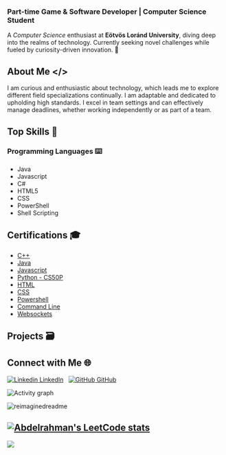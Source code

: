 ### Part-time Game & Software Developer | Computer Science Student

A *Computer Science* enthusiast at **Eötvös Loránd University**, diving deep into the realms of technology. Currently seeking novel challenges while fueled by curiosity-driven innovation. 🚀

## About Me </>

I am curious and enthusiastic about technology, which leads me to explore different field specializations continually. I am adaptable and dedicated to upholding high standards. I excel in team settings and can effectively manage deadlines, whether working independently or as part of a team.

## Top Skills 🚀

### Programming Languages ⌨️
- Java
- Javascript
- C#
- HTML5
- CSS
- PowerShell
- Shell Scripting

## Certifications 🎓
- [C++](https://www.codecademy.com/profiles/abdelrahman.abdelaal/certificates/b74a2390dfc4127fa5d43fe147425ad0)
- [Java](https://www.codecademy.com/profiles/abdelrahman.abdelaal/certificates/d3f89367b558583e361640f778191345)
- [Javascript](https://www.codecademy.com/profiles/abdelrahman.abdelaal/certificates/705dcb15de0da4dd9d9fc4f3274b430e)
- [Python - CS50P](https://courses.edx.org/certificates/2f6006c0f8b341f3b3b6b27353f8c0bc)
- [HTML](https://www.codecademy.com/profiles/abdelrahman.abdelaal/certificates/9eb0741e5ebef1f9f58a53bfac67d3a7)
- [CSS](https://www.codecademy.com/profiles/abdelrahman.abdelaal/certificates/9eb0741e5ebef1f9f58a53bfac67d3a7)
- [Powershell](https://www.codecademy.com/profiles/abdelrahman.abdelaal/certificates/37a775c61b8540fe9dd54e384ca1c41d)
- [Command Line](https://www.codecademy.com/profiles/abdelrahman.abdelaal/certificates/c87ba0541f8be78bc2f4ba1128233f6f)
- [Websockets](https://www.codecademy.com/profiles/abdelrahman.abdelaal/certificates/d0f004b5ab60b2bda59b6e38892b931b)

## Projects 🗃️

## Connect with Me 🌐
[![Linkedin](https://i.stack.imgur.com/gVE0j.png) LinkedIn](https://www.linkedin.com/in/abdelrahman-m-abdelaal/)
&nbsp;
[![GitHub](https://i.stack.imgur.com/tskMh.png) GitHub](https://github.com/Abdelrahman-Mohammad)

<!-- Feel free to add more sections or customize as needed -->
![Activity graph](https://github-readme-activity-graph.vercel.app/graph?username=Abdelrahman-Mohammad&theme=github-light)

<img src="https://myreadme.vercel.app/api/embed/Abdelrahman-Mohammad?panels=userstatistics,toprepositories,toplanguages,commitgraph" alt="reimaginedreadme" />

[![Abdelrahman's LeetCode stats](https://leetcode-stats-six.vercel.app/api?username=abdelrahman-abdelaal)](https://github.com/Abdelrahman-Mohammad/github-readme)
---
[![](https://visitcount.itsvg.in/api?id=Abdelrahman-Mohammad&icon=5&color=12)](https://visitcount.itsvg.in)
